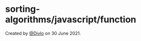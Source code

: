 # sorting-algorithms/javascript/function

Created by [@Divlo](https://github.com/Divlo) on 30 June 2021.
